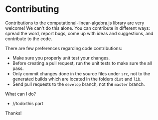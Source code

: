 # Contributing

Contributions to the computational-linear-algebra.js library are very welcome! We can't do this alone.
You can contribute in different ways: spread the word, report bugs, come up with
ideas and suggestions, and contribute to the code.

There are few preferences regarding code contributions:

- Make sure you properly unit test your changes.
- Before creating a pull request, run the unit tests to make sure the all pass.
- Only commit changes done in the source files under `src`, not to the generated builds
  which are located in the folders `dist` and `lib`.
- Send pull requests to the `develop` branch, not the `master` branch.

What can I do?

- //todo:this part

Thanks!